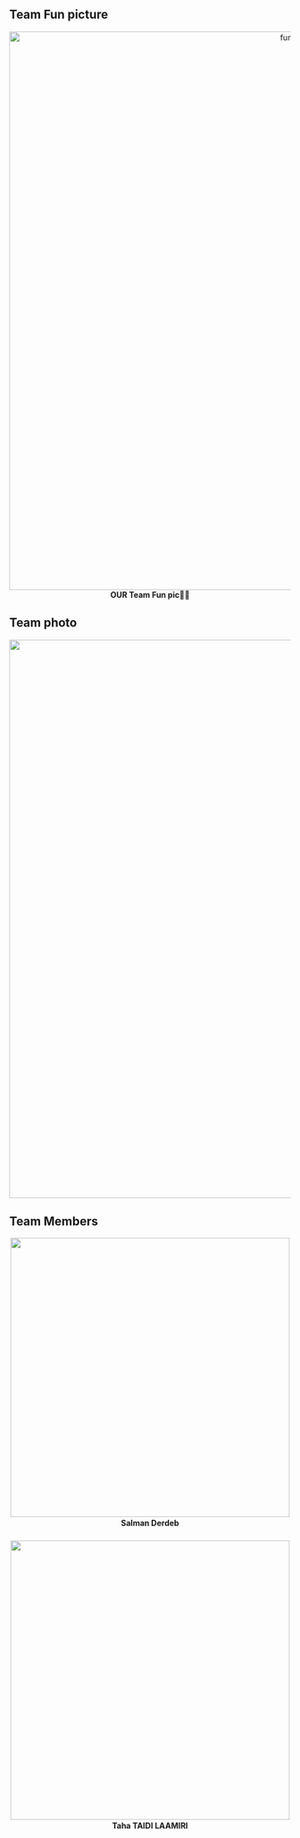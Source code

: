 ## Team Fun picture 
<p align="center">
  <img src="https://github.com/DexterTaha/WRO-2024-FUTURE-ENGINEERS/assets/130682580/6604c0b1-e1dd-48b9-bd8a-89008805fb09" alt="fun pic" width="1000">
  <br>
  <strong>OUR Team Fun pic🤦‍♂️</strong>
</p>

## Team photo
<p align = "center">
  <img src="https://github.com/DexterTaha/WRO-2024-FUTURE-ENGINEERS/blob/9f68311e7310ac1fe705fc96e89e26729d86e60f/t-photos/IMG_8640.JPG alt="team photo" width="1000">
</p>

## Team Members
<p align="center" style="line-height: 1.5;">
  <img src="https://github.com/DexterTaha/WRO-2024-FUTURE-ENGINEERS/assets/130682580/9433b46e-e3d3-4201-a00c-6ae577e185a5" width="500">
  <br>
  <strong>Salman Derdeb</strong>
  <br><br>
  <img src="https://github.com/DexterTaha/WRO-2024-FUTURE-ENGINEERS/assets/130682580/1f0185a0-6156-4467-80d9-b935ffc664ff" width="500">
  <br>
  <strong>Taha TAIDI LAAMIRI</strong>
</p>
